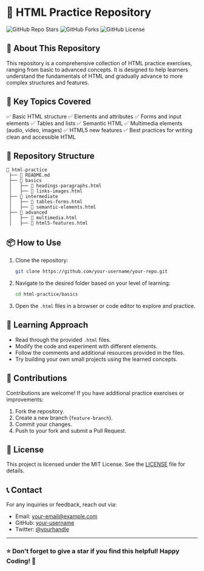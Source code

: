 # 📖 HTML Practice Repository

![GitHub Repo Stars](https://img.shields.io/github/stars/your-username/your-repo?style=social)
![GitHub Forks](https://img.shields.io/github/forks/your-username/your-repo?style=social)
![GitHub License](https://img.shields.io/github/license/your-username/your-repo)

## 🚀 About This Repository
This repository is a comprehensive collection of HTML practice exercises, ranging from basic to advanced concepts. It is designed to help learners understand the fundamentals of HTML and gradually advance to more complex structures and features.

## 🎯 Key Topics Covered
✅ Basic HTML structure
✅ Elements and attributes
✅ Forms and input elements
✅ Tables and lists
✅ Semantic HTML
✅ Multimedia elements (audio, video, images)
✅ HTML5 new features
✅ Best practices for writing clean and accessible HTML

## 📂 Repository Structure
```
📁 html-practice
 ├── 📄 README.md
 ├── 📁 basics
 │   ├── 📄 headings-paragraphs.html
 │   ├── 📄 links-images.html
 ├── 📁 intermediate
 │   ├── 📄 tables-forms.html
 │   ├── 📄 semantic-elements.html
 ├── 📁 advanced
 │   ├── 📄 multimedia.html
 │   ├── 📄 html5-features.html
```

## 📦 How to Use
1. Clone the repository:
   ```sh
   git clone https://github.com/your-username/your-repo.git
   ```
2. Navigate to the desired folder based on your level of learning:
   ```sh
   cd html-practice/basics
   ```
3. Open the `.html` files in a browser or code editor to explore and practice.

## 📜 Learning Approach
- Read through the provided `.html` files.
- Modify the code and experiment with different elements.
- Follow the comments and additional resources provided in the files.
- Try building your own small projects using the learned concepts.

## 🤝 Contributions
Contributions are welcome! If you have additional practice exercises or improvements:
1. Fork the repository.
2. Create a new branch (`feature-branch`).
3. Commit your changes.
4. Push to your fork and submit a Pull Request.

## 📝 License
This project is licensed under the MIT License. See the [LICENSE](LICENSE) file for details.

## 📞 Contact
For any inquiries or feedback, reach out via:
- Email: your-email@example.com
- GitHub: [your-username](https://github.com/your-username)
- Twitter: [@yourhandle](https://twitter.com/yourhandle)

---
### ⭐ Don't forget to give a star if you find this helpful! Happy Coding! 🚀
